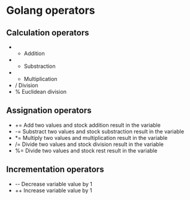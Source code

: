 # Golang operators

## Calculation operators
  - + 	Addition
  - - 	Substraction
  - * 	Multiplication
  - / 	Division
  - % 	Euclidean division

## Assignation operators
  - += 	Add two values and stock addition result in the variable
  - -= 	Substract two values and stock substraction result in the variable
  - *= 	Multiply two values and multiplication result in the variable
  - /= 	Divide two values and stock division result in the variable
  - %= 	Divide two values and stock rest result in the variable

## Incrementation operators
  - -- Decrease variable value by 1
  - ++ Increase variable value by 1
